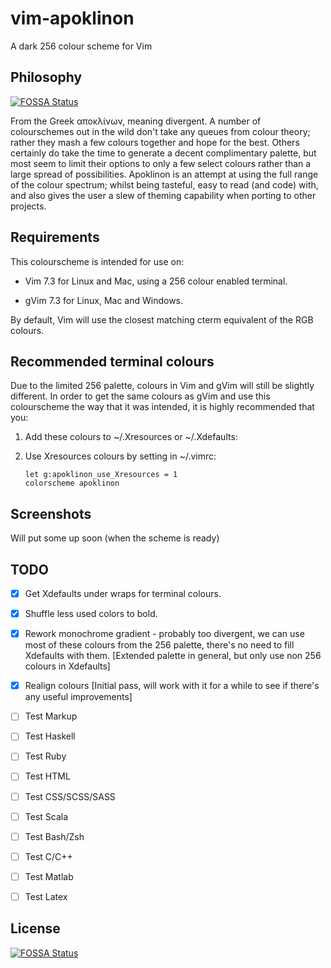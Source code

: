 vim-apoklinon
=============

A dark 256 colour scheme for Vim

## Philosophy
[![FOSSA Status](https://app.fossa.io/api/projects/git%2Bgithub.com%2FLibbum%2Fvim-apoklinon.svg?type=shield)](https://app.fossa.io/projects/git%2Bgithub.com%2FLibbum%2Fvim-apoklinon?ref=badge_shield)


From the Greek αποκλίνων, meaning divergent. A number of colourschemes out in the wild don't take any queues from colour theory; rather they mash a few colours together and hope for the best. Others certainly do take the time to generate a decent complimentary palette, but most seem to limit their options to only a few select colours rather than a large spread of possibilities. Apoklinon is an attempt at using the full range of the colour spectrum; whilst being tasteful, easy to read (and code) with, and also gives the user a slew of theming capability when porting to other projects.

## Requirements

This colourscheme is intended for use on:

-   Vim 7.3 for Linux and Mac, using a 256 colour enabled terminal.

-   gVim 7.3 for Linux, Mac and Windows.

By default, Vim will use the closest matching cterm equivalent of the RGB
colours.

## Recommended terminal colours

Due to the limited 256 palette, colours in Vim and gVim will still be slightly
different. In order to get the same colours as gVim and use this colourscheme
the way that it was intended, it is highly recommended that you:

1.  Add these colours to ~/.Xresources or ~/.Xdefaults:


2.  Use Xresources colours by setting in ~/.vimrc:

        let g:apoklinon_use_Xresources = 1
        colorscheme apoklinon

## Screenshots

Will put some up soon (when the scheme is ready)

## TODO

- [X] Get Xdefaults under wraps for terminal colours.
- [X] Shuffle less used colors to bold.
- [X] Rework monochrome gradient - probably too divergent, we can use most of these colours from the 256 palette, there's no need to fill Xdefaults with them. [Extended palette in general, but only use non 256 colours in Xdefaults] 
- [X] Realign colours [Initial pass, will work with it for a while to see if there's any useful improvements]
- [ ] Test Markup
- [ ] Test Haskell
- [ ] Test Ruby
- [ ] Test HTML
- [ ] Test CSS/SCSS/SASS
- [ ] Test Scala
- [ ] Test Bash/Zsh
- [ ] Test C/C++
- [ ] Test Matlab
- [ ] Test Latex



## License
[![FOSSA Status](https://app.fossa.io/api/projects/git%2Bgithub.com%2FLibbum%2Fvim-apoklinon.svg?type=large)](https://app.fossa.io/projects/git%2Bgithub.com%2FLibbum%2Fvim-apoklinon?ref=badge_large)